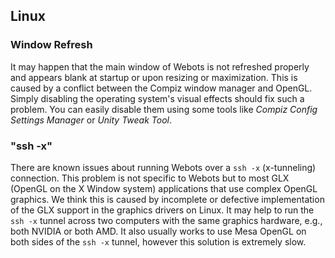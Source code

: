 ## Linux

### Window Refresh

It may happen that the main window of Webots is not refreshed properly and appears blank at startup or upon resizing or maximization.
This is caused by a conflict between the Compiz window manager and OpenGL.
Simply disabling the operating system's visual effects should fix such a problem.
You can easily disable them using some tools like *Compiz Config Settings Manager* or *Unity Tweak Tool*.

### "ssh -x"

There are known issues about running Webots over a `ssh -x` (x-tunneling) connection.
This problem is not specific to Webots but to most GLX (OpenGL on the X Window system) applications that use complex OpenGL graphics.
We think this is caused by incomplete or defective implementation of the GLX support in the graphics drivers on Linux.
It may help to run the `ssh -x` tunnel across two computers with the same graphics hardware, e.g., both NVIDIA or both AMD.
It also usually works to use Mesa OpenGL on both sides of the `ssh -x` tunnel, however this solution is extremely slow.
